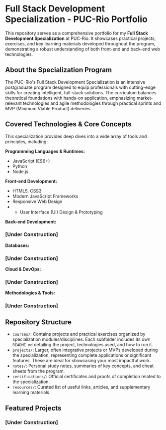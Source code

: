 # Full Stack Development Specialization - PUC-Rio Portfolio

This repository serves as a comprehensive portfolio for my **Full Stack Development Specialization** at PUC-Rio. It showcases practical projects, exercises, and key learning materials developed throughout the program, demonstrating a robust understanding of both front-end and back-end web technologies.

## About the Specialization Program

The PUC-Rio's Full Stack Development Specialization is an intensive postgraduate program designed to equip professionals with cutting-edge skills for creating intelligent, full-stack solutions. The curriculum balances theoretical foundations with hands-on application, emphasizing market-relevant technologies and agile methodologies through practical sprints and MVP (Minimum Viable Product) deliveries.

## Covered Technologies & Core Concepts

This specialization provides deep dives into a wide array of tools and principles, including:

**Programming Languages & Runtimes:**
* JavaScript (ES6+)
* Python
* Node.js

**Front-end Development:**
* HTML5, CSS3
* Modern JavaScript Frameworks 
* Responsive Web Design
* * User Interface (UI) Design & Prototyping

**Back-end Development:**
### [Under Construction]

**Databases:**
### [Under Construction]

**Cloud & DevOps:**
### [Under Construction]

**Methodologies & Tools:**
### [Under Construction]

## Repository Structure

* `courses/`: Contains projects and practical exercises organized by specialization modules/disciplines. Each subfolder includes its own `README.md` detailing the project, technologies used, and how to run it.
* `projects/`: Larger, often integrative projects or MVPs developed during the specialization, representing complete applications or significant features. These are ideal for showcasing your most impactful work.
* `notes/`: Personal study notes, summaries of key concepts, and cheat sheets from the program.
* `certifications/`: Official certificates and proofs of completion related to the specialization.
* `resources/`: Curated list of useful links, articles, and supplementary learning materials.

## Featured Projects


### [Under Construction]
